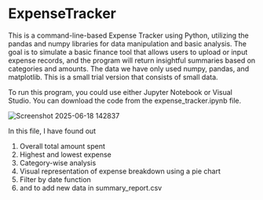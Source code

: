 # ExpenseTracker
This is a command-line-based Expense Tracker using Python, utilizing the pandas and numpy libraries for data manipulation and basic analysis. The goal is to simulate a basic finance tool that allows users to upload or input expense records, and the program will return insightful summaries based on categories and amounts.
The data we have only used numpy, pandas, and matplotlib.
This is a small trial version that consists of small data.


To run this program, you could use either Jupyter Notebook or Visual Studio.
You can download the code from the expense_tracker.ipynb file.

![Screenshot 2025-06-18 142837](https://github.com/user-attachments/assets/096da971-4e58-4978-940b-bf6dbe6d7aa1)


In this file, I have found out 
1. Overall total amount spent
2. Highest and lowest expense
3. Category-wise analysis
4. Visual representation of expense breakdown using a pie chart
5. Filter by date function
6. and to add new data in summary_report.csv
